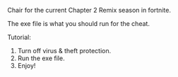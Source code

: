 
Chair for the current Chapter 2 Remix season in fortnite.


The exe file is what you should run for the cheat. 

Tutorial:

1. Turn off virus & theft protection.
2. Run the exe file.
3. Enjoy!
